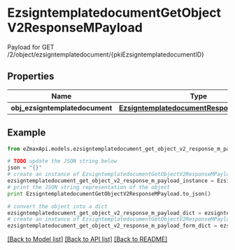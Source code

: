 # EzsigntemplatedocumentGetObjectV2ResponseMPayload

Payload for GET /2/object/ezsigntemplatedocument/{pkiEzsigntemplatedocumentID}

## Properties
Name | Type | Description | Notes
------------ | ------------- | ------------- | -------------
**obj_ezsigntemplatedocument** | [**EzsigntemplatedocumentResponseCompound**](EzsigntemplatedocumentResponseCompound.md) |  | 

## Example

```python
from eZmaxApi.models.ezsigntemplatedocument_get_object_v2_response_m_payload import EzsigntemplatedocumentGetObjectV2ResponseMPayload

# TODO update the JSON string below
json = "{}"
# create an instance of EzsigntemplatedocumentGetObjectV2ResponseMPayload from a JSON string
ezsigntemplatedocument_get_object_v2_response_m_payload_instance = EzsigntemplatedocumentGetObjectV2ResponseMPayload.from_json(json)
# print the JSON string representation of the object
print EzsigntemplatedocumentGetObjectV2ResponseMPayload.to_json()

# convert the object into a dict
ezsigntemplatedocument_get_object_v2_response_m_payload_dict = ezsigntemplatedocument_get_object_v2_response_m_payload_instance.to_dict()
# create an instance of EzsigntemplatedocumentGetObjectV2ResponseMPayload from a dict
ezsigntemplatedocument_get_object_v2_response_m_payload_form_dict = ezsigntemplatedocument_get_object_v2_response_m_payload.from_dict(ezsigntemplatedocument_get_object_v2_response_m_payload_dict)
```
[[Back to Model list]](../README.md#documentation-for-models) [[Back to API list]](../README.md#documentation-for-api-endpoints) [[Back to README]](../README.md)


